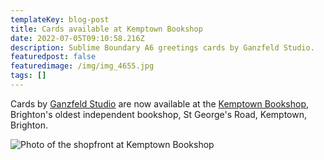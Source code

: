 ```yaml
---
templateKey: blog-post
title: Cards available at Kemptown Bookshop
date: 2022-07-05T09:10:58.216Z
description: Sublime Boundary A6 greetings cards by Ganzfeld Studio.
featuredpost: false
featuredimage: /img/img_4655.jpg
tags: []
---
```

Cards by [Ganzfeld Studio](https://ganzfeld.studio) are now available at the [Kemptown Bookshop](https://www.kemptownbookshop.co.uk/), Brighton's oldest independent bookshop, St George's Road, Kemptown, Brighton.

![Photo of the shopfront at Kemptown Bookshop](/img/img_4655.jpg)